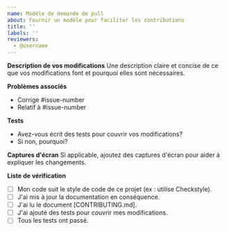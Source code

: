 ```yaml
---
name: Modèle de demande de pull
about: Fournir un modèle pour faciliter les contributions
title: ''
labels: ''
reviewers:
  - @username
---
```


**Description de vos modifications**
Une description claire et concise de ce que vos modifications font et pourquoi elles sont nécessaires.

**Problèmes associés**
- Corrige #issue-number
- Relatif à #issue-number

**Tests**
- Avez-vous écrit des tests pour couvrir vos modifications?
- Si non, pourquoi?

**Captures d'écran**
Si applicable, ajoutez des captures d'écran pour aider à expliquer les changements.

**Liste de vérification**
- [ ] Mon code suit le style de code de ce projet (ex : utilise Checkstyle).
- [ ] J'ai mis à jour la documentation en conséquence.
- [ ] J'ai lu le document [CONTRIBUTING.md].
- [ ] J'ai ajouté des tests pour couvrir mes modifications.
- [ ] Tous les tests ont passé.
